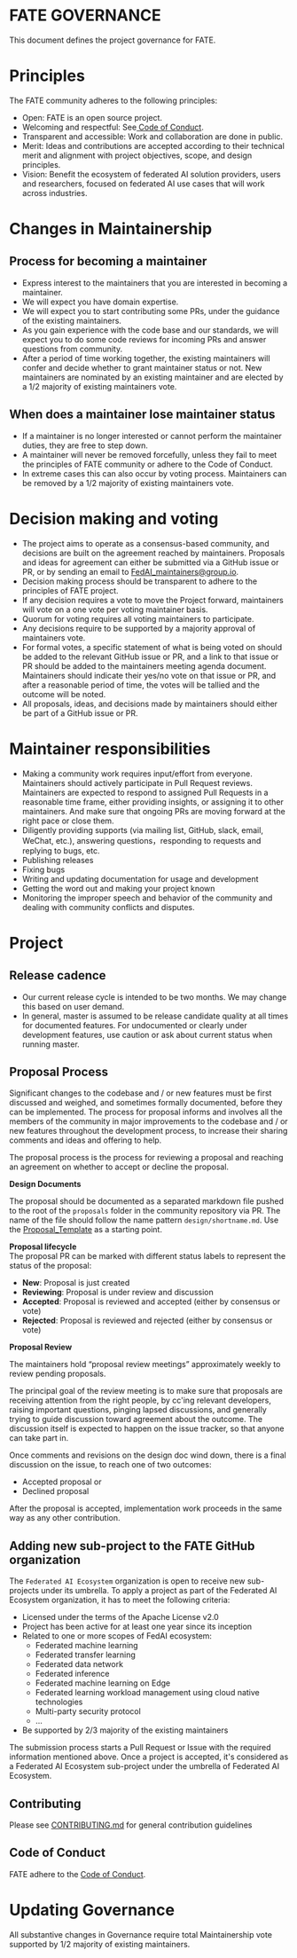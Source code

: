 # **FATE GOVERNANCE** #

This document defines the project governance for FATE.
# Principles #
The FATE community adheres to the following principles:

- Open: FATE is an open source project.
- Welcoming and respectful: See[ Code of Conduct](./CODE_OF_CONDUCT.md). 
- Transparent and accessible: Work and collaboration are done in public.
- Merit: Ideas and contributions are accepted according to their technical merit and alignment with project objectives, scope, and design principles.
- Vision: Benefit the ecosystem of federated AI solution providers, users and researchers, focused on federated AI use cases that will work across industries.

# Changes in Maintainership #
## Process for becoming a maintainer ##
- Express interest to the maintainers that you are interested in becoming a maintainer. 
- We will expect you have domain expertise.
- We will expect you to start contributing some PRs, under the guidance of the existing maintainers.
- As you gain experience with the code base and our standards, we will expect you to do some code reviews for incoming PRs and answer questions from community.
- After a period of time working together, the existing maintainers will confer and decide whether to grant maintainer status or not. New maintainers are nominated by an existing maintainer and are elected by a 1/2 majority of existing maintainers vote.
## When does a maintainer lose maintainer status ##
- If a maintainer is no longer interested or cannot perform the maintainer duties, they are free to step down.
- A maintainer will never be removed forcefully, unless they fail to meet the principles of FATE community or adhere to the Code of Conduct.
- In extreme cases this can also occur by voting process. Maintainers can be removed by a 1/2 majority of existing maintainers vote.
# Decision making and voting #
- The project aims to operate as a consensus-based community, and decisions are built on the agreement reached by maintainers. Proposals and ideas for agreement can either be submitted via a GitHub issue or PR, or by sending an email to [FedAI_maintainers@group.io](https://groups.io/g/FedAI-maintainers).
- Decision making process should be transparent to adhere to the principles of FATE project.
- If any decision requires a vote to move the Project forward, maintainers will vote on a one vote per voting maintainer basis.
- Quorum for voting requires all voting maintainers to participate. 
- Any decisions require to be supported by a majority approval of maintainers vote.
- For formal votes, a specific statement of what is being voted on should be added to the relevant GitHub issue or PR, and a link to that issue or PR should be added to the maintainers meeting agenda document. Maintainers should indicate their yes/no vote on that issue or PR, and after a reasonable period of time, the votes will be tallied and the outcome will be noted.
- All proposals, ideas, and decisions made by maintainers should either be part of a GitHub issue or PR.
# Maintainer responsibilities #
- Making a community work requires input/effort from everyone. Maintainers should actively participate in Pull Request reviews. Maintainers are expected to respond to assigned Pull Requests in a reasonable time frame, either providing insights, or assigning it to other maintainers. And make sure that ongoing PRs are moving forward at the right pace or close them.
- Diligently providing supports (via mailing list, GitHub, slack, email, WeChat, etc.), answering questions，responding to requests and replying to bugs, etc.
- Publishing releases
- Fixing bugs
- Writing and updating documentation for usage and development
- Getting the word out and making your project known 
- Monitoring the improper speech and behavior of the community and dealing with community conflicts and disputes. 
# Project #
## Release cadence ##
- Our current release cycle is intended to be two months. We may change this based on user demand.
- In general, master is assumed to be release candidate quality at all times for documented features. For undocumented or clearly under development features, use caution or ask about current status when running master.
## Proposal Process ##
Significant changes to the codebase and / or new features must be first discussed and weighed, and sometimes formally documented, before they can be implemented. The process for proposal informs and involves all the members of the community in major improvements to the codebase and / or new features throughout the development process, to increase their sharing comments and ideas and offering to help.

The proposal process is the process for reviewing a proposal and reaching an agreement on whether to accept or decline the proposal.

**Design Documents**

The proposal should be documented as a separated markdown file pushed to the root of the `proposals` folder in the community repository via PR. The name of the file should follow the name pattern `design/shortname.md`.
Use the [Proposal_Template](./PROPOSAL_TEMPLATE.md) as a starting point.

**Proposal lifecycle**  
The proposal PR can be marked with different status labels to represent the status of the proposal:

- **New**: Proposal is just created
- **Reviewing**: Proposal is under review and discussion
- **Accepted**: Proposal is reviewed and accepted (either by consensus or vote)
- **Rejected**: Proposal is reviewed and rejected (either by consensus or vote)

**Proposal Review**

The maintainers hold “proposal review meetings” approximately weekly to review pending proposals.

The principal goal of the review meeting is to make sure that proposals are receiving attention from the right people, by cc'ing relevant developers, raising important questions, pinging lapsed discussions, and generally trying to guide discussion toward agreement about the outcome. The discussion itself is expected to happen on the issue tracker, so that anyone can take part in.

Once comments and revisions on the design doc wind down, there is a final discussion on the issue, to reach one of two outcomes:

- Accepted proposal or
- Declined proposal

After the proposal is accepted, implementation work proceeds in the same way as any other contribution.

## Adding new sub-project to the FATE GitHub organization ##
The `Federated AI Ecosystem` organization is open to receive new sub-projects under its umbrella. To apply a project as part of the Federated AI Ecosystem organization, it has to meet the following criteria:

- Licensed under the terms of the Apache License v2.0
- Project has been active for at least one year since its inception
- Related to one or more scopes of FedAI ecosystem:
	- Federated machine learning
	- Federated transfer learning
	- Federated data network
	- Federated inference
	- Federated machine learning on Edge
	- Federated learning workload management using cloud native technologies
	- Multi-party security protocol
	- …
- Be supported by 2/3 majority of the existing maintainers

The submission process starts a Pull Request or Issue with the required information mentioned above. Once a project is accepted, it's considered as a Federated AI Ecosystem sub-project under the umbrella of Federated AI Ecosystem.
## Contributing ##
Please see [CONTRIBUTING.md](./CONTRIBUTING.md) for general contribution guidelines
## Code of Conduct ##
FATE adhere to the [Code of Conduct](./CODE_OF_CONDUCT.md).
# Updating Governance #
All substantive changes in Governance require total Maintainership vote supported by 1/2 majority of existing maintainers.

